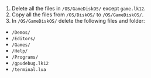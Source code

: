 1. Delete all the files in `/OS/GameDiskOS/` except `game.lk12`.
2. Copy all the files from `/OS/DiskOS/` to `/OS/GameDiskOS/`.
3. In `/OS/GameDiskOS/` delete the following files and folder:
  - `/Demos/`
  - `/Editors/`
  - `/Games/`
  - `/Help/`
  - `/Programs/`
  - `/gpudebug.lk12`
  - `/terminal.lua`